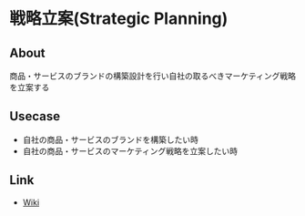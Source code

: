 # 戦略立案(Strategic Planning)
## About
商品・サービスのブランドの構築設計を行い自社の取るべきマーケティング戦略を立案する

## Usecase
* 自社の商品・サービスのブランドを構築したい時
* 自社の商品・サービスのマーケティング戦略を立案したい時

## Link
* [Wiki](https://github.com/hirokihonma/strategic-planning/wiki)
